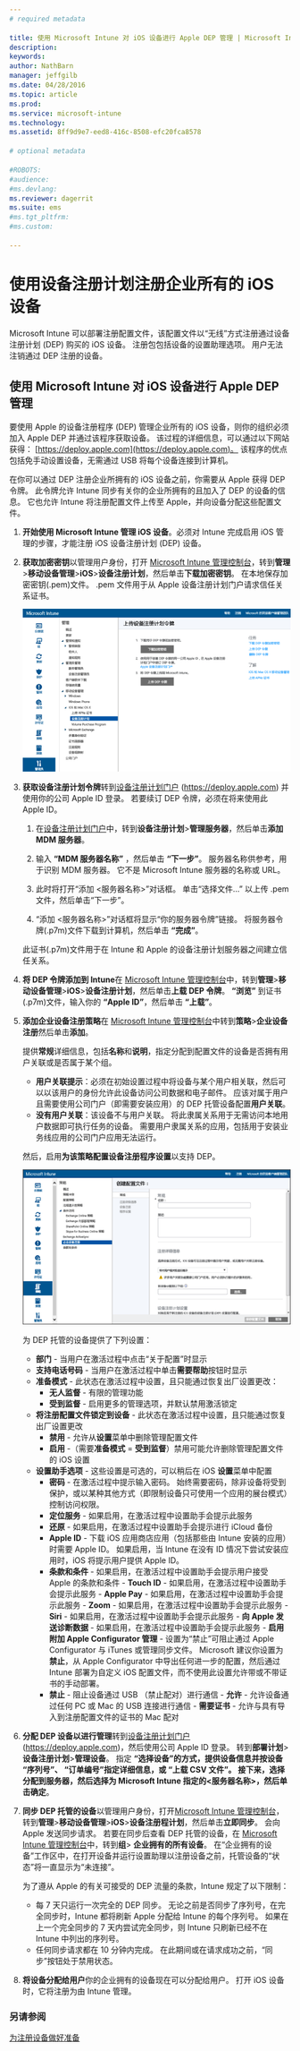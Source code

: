 ```yaml
---
# required metadata

title: 使用 Microsoft Intune 对 iOS 设备进行 Apple DEP 管理 | Microsoft Intune
description:
keywords:
author: NathBarn
manager: jeffgilb
ms.date: 04/28/2016
ms.topic: article
ms.prod:
ms.service: microsoft-intune
ms.technology:
ms.assetid: 8ff9d9e7-eed8-416c-8508-efc20fca8578

# optional metadata

#ROBOTS:
#audience:
#ms.devlang:
ms.reviewer: dagerrit
ms.suite: ems
#ms.tgt_pltfrm:
#ms.custom:

---
```


# 使用设备注册计划注册企业所有的 iOS 设备
Microsoft Intune 可以部署注册配置文件，该配置文件以“无线”方式注册通过设备注册计划 (DEP) 购买的 iOS 设备。 注册包包括设备的设置助理选项。 用户无法注销通过 DEP 注册的设备。

## 使用 Microsoft Intune 对 iOS 设备进行 Apple DEP 管理
要使用 Apple 的设备注册程序 (DEP) 管理企业所有的 iOS 设备，则你的组织必须加入 Apple DEP 并通过该程序获取设备。 该过程的详细信息，可以通过以下网站获得：  [https://deploy.apple.com](https://deploy.apple.com)。 该程序的优点包括免手动设置设备，无需通过 USB 将每个设备连接到计算机。

在你可以通过 DEP 注册企业所拥有的 iOS 设备之前，你需要从 Apple 获得 DEP 令牌。 此令牌允许 Intune 同步有关你的企业所拥有的且加入了 DEP 的设备的信息。 它也允许 Intune 将注册配置文件上传至 Apple，并向设备分配这些配置文件。

1.  **开始使用 Microsoft Intune 管理 iOS 设备**。必须对 Intune 完成启用 iOS 管理的步骤，才能注册 iOS 设备注册计划 (DEP) 设备。

2.  **获取加密密钥**以管理用户身份，打开 [Microsoft Intune 管理控制台](http://manage.microsoft.com)，转到**管理**&gt;**移动设备管理**&gt;**iOS**&gt;**设备注册计划**，然后单击**下载加密密钥**。 在本地保存加密密钥(.pem)文件。 .pem 文件用于从 Apple 设备注册计划门户请求信任关系证书。

      ![更新设备注册计划令牌](../media/dev-sa-ios-dep.png)

3.  **获取设备注册计划令牌**转到[设备注册计划门户](https://deploy.apple.com) (https://deploy.apple.com) 并使用你的公司 Apple ID 登录。 若要续订 DEP 令牌，必须在将来使用此 Apple ID。

    1.  在[设备注册计划门户](https://deploy.apple.com)中，转到**设备注册计划**&gt;**管理服务器**，然后单击**添加 MDM 服务器**。

    2.  输入 **“MDM 服务器名称”** ，然后单击 **“下一步”**。 服务器名称供参考，用于识别 MDM 服务器。 它不是 Microsoft Intune 服务器的名称或 URL。

    3.  此时将打开“添加 &lt;服务器名称&gt;”对话框。 单击“选择文件…” 以上传 .pem 文件，然后单击“下一步”。

    4.  “添加 &lt;服务器名称&gt;”对话框将显示“你的服务器令牌”链接。 将服务器令牌(.p7m)文件下载到计算机，然后单击 **“完成”**。

    此证书(.p7m)文件用于在 Intune 和 Apple 的设备注册计划服务器之间建立信任关系。

4.  **将 DEP 令牌添加到 Intune**在 [Microsoft Intune 管理控制台](http://manage.microsoft.com)中，转到**管理**&gt;**移动设备管理**&gt;**iOS**&gt;**设备注册计划**，然后单击**上载 DEP 令牌**。 **“浏览”** 到证书(.p7m)文件，输入你的 **“Apple ID”**，然后单击 **“上载”**。

5.  **添加企业设备注册策略**在 [Microsoft Intune 管理控制台](http://manage.microsoft.com)中转到**策略**&gt;**企业设备注册**然后单击**添加**。

    提供**常规**详细信息，包括**名称**和**说明**，指定分配到配置文件的设备是否拥有用户关联或是否属于某个组。
      - **用户关联提示**：必须在初始设置过程中将设备与某个用户相关联，然后可以以该用户的身份允许此设备访问公司数据和电子邮件。  应该对属于用户且需要使用公司门户（即需要安装应用）的 DEP 托管设备配置**用户关联**。
      - **没有用户关联**：该设备不与用户关联。 将此隶属关系用于无需访问本地用户数据即可执行任务的设备。 需要用户隶属关系的应用，包括用于安装业务线应用的公司门户应用无法运行。

    然后，启用**为该策略配置设备注册程序设置**以支持 DEP。

      ![设置助理窗格](../media/pol-sa-corp-enroll.png)

     为 DEP 托管的设备提供了下列设置：

     - **部门** - 当用户在激活过程中点击“关于配置”时显示
     - **支持电话号码** - 当用户在激活过程中单击**需要帮助**按钮时显示
     - **准备模式** - 此状态在激活过程中设置，且只能通过恢复出厂设置更改：
        - **无人监督** - 有限的管理功能
        - **受到监督** - 启用更多的管理选项，并默认禁用激活锁定
     - **将注册配置文件锁定到设备** - 此状态在激活过程中设置，且只能通过恢复出厂设置更改
        - **禁用** - 允许从**设置**菜单中删除管理配置文件
        - **启用** -（需要**准备模式** = **受到监督**）禁用可能允许删除管理配置文件的 iOS 设置
     - **设置助手选项** - 这些设置是可选的，可以稍后在 iOS **设置**菜单中配置
        - **密码** - 在激活过程中提示输入密码。 始终需要密码，除非设备将受到保护，或以某种其他方式（即限制设备只可使用一个应用的展台模式）控制访问权限。
        - **定位服务** - 如果启用，在激活过程中设置助手会提示此服务
        - **还原** - 如果启用，在激活过程中设置助手会提示进行 iCloud 备份
        - **Apple ID** - 下载 iOS 应用商店应用（包括那些由 Intune 安装的应用）时需要 Apple ID。 如果启用，当 Intune 在没有 ID 情况下尝试安装应用时，iOS 将提示用户提供 Apple ID。
        - **条款和条件** - 如果启用，在激活过程中设置助手会提示用户接受 Apple 的条款和条件 - **Touch ID** - 如果启用，在激活过程中设置助手会提示此服务 - **Apple Pay** - 如果启用，在激活过程中设置助手会提示此服务 - **Zoom** - 如果启用，在激活过程中设置助手会提示此服务 - **Siri** - 如果启用，在激活过程中设置助手会提示此服务 - **向 Apple 发送诊断数据** - 如果启用，在激活过程中设置助手会提示此服务 -  **启用附加 Apple Configurator 管理** - 设置为“禁止”可阻止通过 Apple Configurator 与 iTunes 或管理同步文件。 Microsoft 建议你设置为**禁止**，从 Apple Configurator 中导出任何进一步的配置，然后通过 Intune 部署为自定义 iOS 配置文件，而不使用此设置允许带或不带证书的手动部署。
        - **禁止** - 阻止设备通过 USB （禁止配对）进行通信 - **允许** - 允许设备通过任何 PC 或 Mac 的 USB 连接进行通信 - **需要证书** - 允许与具有导入到注册配置文件的证书的 Mac 配对

6.  **分配 DEP 设备以进行管理**转到[设备注册计划门户](https://deploy.apple.com) (https://deploy.apple.com)，然后使用公司 Apple ID 登录。 转到**部署计划**&gt;**设备注册计划**&gt;**管理设备**。 指定 **“选择设备”**的方式，提供设备信息并按设备 **“序列号”**、 **“订单编号”**指定详细信息，或 **“上载 CSV 文件”**。 接下来，选择**分配到服务器**，然后选择为 Microsoft Intune 指定的&lt;服务器名称&gt;，然后单击**确定**。

7.  **同步 DEP 托管的设备**以管理用户身份，打开[Microsoft Intune 管理控制台](http://manage.microsoft.com)，转到**管理**&gt;**移动设备管理**&gt;**iOS**&gt;**设备注册程计划**，然后单击**立即同步**。 会向 Apple 发送同步请求。 若要在同步后查看 DEP 托管的设备，在 [Microsoft Intune 管理控制台](http://manage.microsoft.com)中，转到**组**&gt; **企业拥有的所有设备**。 在“企业拥有的设备”工作区中，在打开设备并运行设置助理以注册设备之前，托管设备的“状态”将一直显示为“未连接”。

    为了遵从 Apple 的有关可接受的 DEP 流量的条款，Intune 规定了以下限制：
     -  每 7 天只运行一次完全的 DEP 同步。 无论之前是否同步了序列号，在完全同步时，Intune 都将刷新 Apple 分配给 Intune 的每个序列号。 如果在上一个完全同步的 7 天内尝试完全同步，则 Intune 只刷新已经不在 Intune 中列出的序列号。
     -  任何同步请求都在 10 分钟内完成。 在此期间或在请求成功之前，“同步”按钮处于禁用状态。

8.  **将设备分配给用户**你的企业拥有的设备现在可以分配给用户。 打开 iOS 设备时，它将注册为由 Intune 管理。



### 另请参阅
[为注册设备做好准备](get-ready-to-enroll-devices-in-microsoft-intune.md)


<!--HONumber=Jun16_HO2-->


